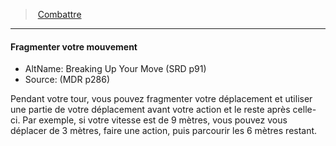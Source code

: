 ﻿---
!GenericItem
Name: Fragmenter votre mouvement
AltName: Breaking Up Your Move (SRD p91)
Source: (MDR p286)
Id: combat_hd.md#fragmenter-votre-mouvement
ParentLink: combat_hd.md#combattre
ParentName: Combattre
NameLevel: 4
Attributes:
  Name: Fragmenter votre mouvement
  Markdown: >+
    #### <!--Name-->Fragmenter votre mouvement<!--/Name-->


    - AltName: <!--AltName-->Breaking Up Your Move (SRD p91)<!--/AltName-->

    - Source: <!--Source-->(MDR p286)<!--/Source-->


    Pendant votre tour, vous pouvez fragmenter votre déplacement et utiliser une partie de votre déplacement avant votre action et le reste après celle-ci. Par exemple, si votre vitesse est de 9 mètres, vous pouvez vous déplacer de 3 mètres, faire une action, puis parcourir les 6 mètres restant.

  AltName: Breaking Up Your Move (SRD p91)
  Source: (MDR p286)
AttributesDictionary: >+
  Name: Fragmenter votre mouvement

  Markdown: >+

    #### <!--Name-->Fragmenter votre mouvement<!--/Name-->





    - AltName: <!--AltName-->Breaking Up Your Move (SRD p91)<!--/AltName-->



    - Source: <!--Source-->(MDR p286)<!--/Source-->





    Pendant votre tour, vous pouvez fragmenter votre déplacement et utiliser une partie de votre déplacement avant votre action et le reste après celle-ci. Par exemple, si votre vitesse est de 9 mètres, vous pouvez vous déplacer de 3 mètres, faire une action, puis parcourir les 6 mètres restant.



  AltName: Breaking Up Your Move (SRD p91)

  Source: (MDR p286)

---
> [Combattre](hd_combat.md)

---

#### Fragmenter votre mouvement

- AltName: Breaking Up Your Move (SRD p91)
- Source: (MDR p286)

Pendant votre tour, vous pouvez fragmenter votre déplacement et utiliser une partie de votre déplacement avant votre action et le reste après celle-ci. Par exemple, si votre vitesse est de 9 mètres, vous pouvez vous déplacer de 3 mètres, faire une action, puis parcourir les 6 mètres restant.

